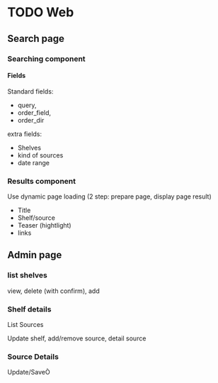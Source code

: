 TODO Web
========

Search page
-----------

### Searching component

#### Fields
Standard fields:

* query,
* order_field,
* order_dir


extra fields:

* Shelves
* kind of sources
* date range

### Results component
Use dynamic page loading (2 step: prepare page, display page result)

* Title
* Shelf/source
* Teaser (hightlight)
* links 

Admin page
----------

### list shelves
view, delete (with confirm), add

### Shelf details

List Sources

Update shelf, add/remove source, detail source

### Source Details

Update/SaveÒ



